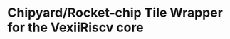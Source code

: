 Chipyard/Rocket-chip Tile Wrapper for the VexiiRiscv core
=========================================================